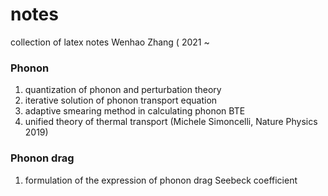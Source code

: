 # notes
collection of latex notes
Wenhao Zhang ( 2021 ~

### Phonon
  1. quantization of phonon and perturbation theory
  2. iterative solution of phonon transport equation
  3. adaptive smearing method in calculating phonon BTE
  4. unified theory of thermal transport (Michele Simoncelli, Nature Physics 2019)
  
### Phonon drag
  1. formulation of the expression of phonon drag Seebeck coefficient
  
 
